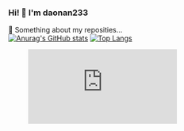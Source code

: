### Hi! 👋 I'm daonan233
💬 Something about my reposities...<br>
[![Anurag's GitHub stats](https://github-readme-stats.vercel.app/api?username=daonan233&show_icons=true&theme=radical)](https://github.com/daonan233/daonanRepo)
[![Top Langs](https://github-readme-stats.vercel.app/api/top-langs/?username=daonan233&theme=radical)](https://github.com/daonan233/daonanRepo)

<figure><embed src="https://wakatime.com/share/@daonan/7ed36aed-9d0f-4550-b9d6-a9414fa7a9fa.svg"></embed></figure>
